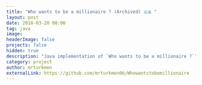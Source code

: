 ```yaml
---
title: "Who wants to be a millionaire ? (Archived) 🇬🇧 "
layout: post
date: 2018-03-20 00:00
tag: java
image:
headerImage: false
projects: false
hidden: true 
description: "Java implementation of `Who wants to be a millionaire ?`"
category: project
author: mrturkmen
externalLink: https://github.com/mrturkmen06/Whowantstobemillionaire
---
```


